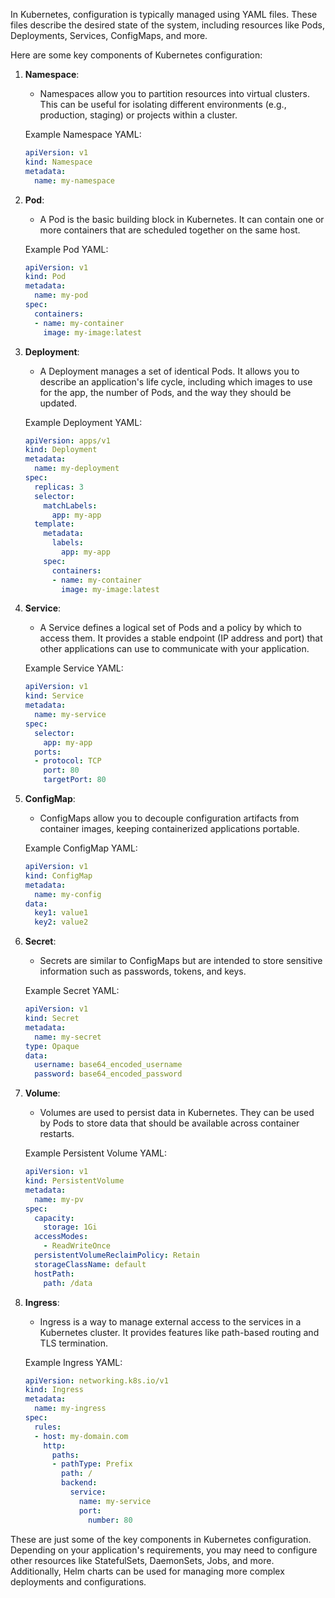In Kubernetes, configuration is typically managed using YAML files. These files describe the desired state of the system, including resources like Pods, Deployments, Services, ConfigMaps, and more.

Here are some key components of Kubernetes configuration:

1. **Namespace**:
   - Namespaces allow you to partition resources into virtual clusters. This can be useful for isolating different environments (e.g., production, staging) or projects within a cluster.

   Example Namespace YAML:

   ```yaml
   apiVersion: v1
   kind: Namespace
   metadata:
     name: my-namespace
   ```

2. **Pod**:
   - A Pod is the basic building block in Kubernetes. It can contain one or more containers that are scheduled together on the same host.

   Example Pod YAML:

   ```yaml
   apiVersion: v1
   kind: Pod
   metadata:
     name: my-pod
   spec:
     containers:
     - name: my-container
       image: my-image:latest
   ```

3. **Deployment**:
   - A Deployment manages a set of identical Pods. It allows you to describe an application's life cycle, including which images to use for the app, the number of Pods, and the way they should be updated.

   Example Deployment YAML:

   ```yaml
   apiVersion: apps/v1
   kind: Deployment
   metadata:
     name: my-deployment
   spec:
     replicas: 3
     selector:
       matchLabels:
         app: my-app
     template:
       metadata:
         labels:
           app: my-app
       spec:
         containers:
         - name: my-container
           image: my-image:latest
   ```

4. **Service**:
   - A Service defines a logical set of Pods and a policy by which to access them. It provides a stable endpoint (IP address and port) that other applications can use to communicate with your application.

   Example Service YAML:

   ```yaml
   apiVersion: v1
   kind: Service
   metadata:
     name: my-service
   spec:
     selector:
       app: my-app
     ports:
     - protocol: TCP
       port: 80
       targetPort: 80
   ```

5. **ConfigMap**:
   - ConfigMaps allow you to decouple configuration artifacts from container images, keeping containerized applications portable.

   Example ConfigMap YAML:

   ```yaml
   apiVersion: v1
   kind: ConfigMap
   metadata:
     name: my-config
   data:
     key1: value1
     key2: value2
   ```

6. **Secret**:
   - Secrets are similar to ConfigMaps but are intended to store sensitive information such as passwords, tokens, and keys.

   Example Secret YAML:

   ```yaml
   apiVersion: v1
   kind: Secret
   metadata:
     name: my-secret
   type: Opaque
   data:
     username: base64_encoded_username
     password: base64_encoded_password
   ```

7. **Volume**:
   - Volumes are used to persist data in Kubernetes. They can be used by Pods to store data that should be available across container restarts.

   Example Persistent Volume YAML:

   ```yaml
   apiVersion: v1
   kind: PersistentVolume
   metadata:
     name: my-pv
   spec:
     capacity:
       storage: 1Gi
     accessModes:
       - ReadWriteOnce
     persistentVolumeReclaimPolicy: Retain
     storageClassName: default
     hostPath:
       path: /data
   ```

8. **Ingress**:
   - Ingress is a way to manage external access to the services in a Kubernetes cluster. It provides features like path-based routing and TLS termination.

   Example Ingress YAML:

   ```yaml
   apiVersion: networking.k8s.io/v1
   kind: Ingress
   metadata:
     name: my-ingress
   spec:
     rules:
     - host: my-domain.com
       http:
         paths:
         - pathType: Prefix
           path: /
           backend:
             service:
               name: my-service
               port:
                 number: 80
   ```

These are just some of the key components in Kubernetes configuration. Depending on your application's requirements, you may need to configure other resources like StatefulSets, DaemonSets, Jobs, and more. Additionally, Helm charts can be used for managing more complex deployments and configurations.
